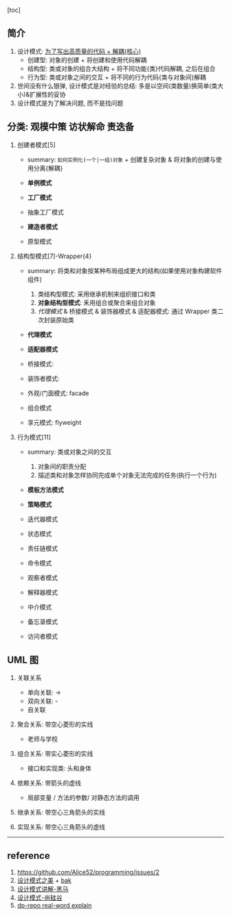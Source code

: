 [toc]

## 简介

1. 设计模式: [为了写出高质量的代码 + 解耦(核心)](../coding/readme.md)
   - 创建型: 对象的创建 + 将创建和使用代码解耦
   - 结构型: 类或对象的组合大结构 + 将不同功能{类}代码解耦, 之后在组合
   - 行为型: 类或对象之间的交互 + 将不同的行为代码{类与对象间}解耦
2. 世间没有什么银弹, 设计模式是对经验的总结: 多是以空间(类数量)换简单(类大小)&扩展性的妥协
3. 设计模式是为了解决问题, 而不是找问题

## 分类: **观模中策 访状解命 责迭备**

1. 创建者模式[5]

   - summary: `如何实例化(一个|一组)对象` + 创建复杂对象 & 将对象的创建与使用分离{解耦}

   - **单例模式**
   - **工厂模式**
   - 抽象工厂模式
   - **建造者模式**
   - 原型模式

2. 结构型模式[7]-Wrapper{4}

   - summary: 将类和对象按某种布局组成更大的结构(如果使用对象构建软件组件)

     1. 类结构型模式: 采用继承机制来组织接口和类
     2. **对象结构型模式**: 釆用组合或聚合来组合对象
     3. _代理模式_ & 桥接模式 & 装饰器模式 & 适配器模式: 通过 Wrapper 类二次封装原始类

   - **代理模式**
   - **适配器模式**
   - 桥接模式:
   - 装饰者模式:
   - 外观/门面模式: facade
   - 组合模式
   - 享元模式: flyweight

3. 行为模式[11]

   - summary: 类或对象之间的交互

     1. 对象间的职责分配
     2. 描述类和对象怎样协同完成单个对象无法完成的任务(执行一个行为)

   - **模板方法模式**
   - **策略模式**
   - 迭代器模式
   - 状态模式
   - 责任链模式
   - 命令模式
   - 观察者模式
   - 解释器模式
   - 中介模式
   - 备忘录模式
   - 访问者模式

## UML 图

1. 关联关系

   - 单向关联: →
   - 双向关联: -
   - 自关联

2. 聚合关系: 带空心菱形的实线

   - 老师与学校

3. 组合关系: 带实心菱形的实线

   - 接口和实现类: 头和身体

4. 依赖关系: 带箭头的虚线

   - 局部变量 / 方法的参数/ 对静态方法的调用

5. 继承关系: 带空心三角箭头的实线
6. 实现关系: 带空心三角箭头的虚线

---

## reference

1. https://github.com/Alice52/programming/issues/2
2. [设计模式之美](https://www.aliyundrive.com/drive/folder/62008661f37d5fd3b1df40a38d9108c4234f1dca) + [bak](https://time.geekbang.org/column/intro/100039001)
3. [设计模式讲解-黑马](https://github.com/Alice52/programming/issues/9)
4. [设计模式-尚硅谷](https://www.bilibili.com/video/BV1mG411K7Jj/)
5. [dp-repo real-word explain](./README-CN.md)
